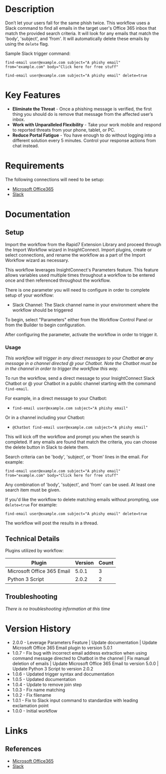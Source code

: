 # Description

Don’t let your users fall for the same phish twice. This workflow uses a Slack command to find all emails in the target user's Office 365 inbox that match the provided search criteria. It will look for any emails that match the 'body', 'subject', and 'from'. It will automatically delete these emails by using the `delete` flag.

Sample Slack trigger command:

`find-email user@example.com subject="A phishy email" from="example.com" body="Click here for free stuff"`

`find-email user@example.com subject="A phishy email" delete=true`


# Key Features

* **Eliminate the Threat** - Once a phishing message is verified, the first thing you should do is remove that message from the affected user’s inbox. 
* **Work with Unparalleled Flexibility** - Take your work mobile and respond to reported threats from your phone, tablet, or PC.
* **Reduce Portal Fatigue** - You have enough to do without logging into a different solution every 5 minutes. Control your response actions from chat instead.

# Requirements

The following connections will need to be setup: 

* [Microsoft Office365](https://insightconnect.help.rapid7.com/docs/office365)
* [Slack](https://insightconnect.help.rapid7.com/docs/configure-slack-for-chatops)

# Documentation

## Setup

Import the workflow from the Rapid7 Extension Library and proceed through the Import Workflow wizard in InsightConnect. Import plugins, create or select connections, and rename the workflow as a part of the Import Workflow wizard as necessary.

This workflow leverages InsightConnect's Parameters feature. This feature allows variables used multiple times throughout a workflow to be entered once and then referenced throughout the workflow.

There is one parameter you will need to configure in order to complete setup of your workflow:

* Slack Channel: The Slack channel name in your environment where the workflow should be triggered

To begin, select "Parameters" either from the Workflow Control Panel or from the Builder to begin configuration.

After configuring the parameter, activate the workflow in order to trigger it.

### Usage

*This workflow will trigger in any direct messages to your Chatbot **or** any message in a channel directed @ your Chatbot. Note the Chatbot must be in the channel in order to trigger the workflow this way.*

To run the workflow, send a direct message to your InsightConnect Slack Chatbot or @ your Chatbot in a public channel starting with the command `find-email`.

For example, in a direct message to your Chatbot:
* `find-email user@example.com subject="A phishy email"`

Or in a channel including your Chatbot:
* `@Chatbot find-email user@example.com subject="A phishy email"`

This will kick off the workflow and prompt you when the search is completed. If any emails are found that match the criteria, you can choose the delete button in Slack to delete them.

Search criteria can be 'body', 'subject', or 'from' lines in the email. For example:

`find-email user@example.com subject="A phishy email" from="example.com" body="Click here for free stuff"`

Any combination of 'body', 'subject', and 'from' can be used. At least one search item must be given.

If you'd like the workflow to delete matching emails without prompting, use `delete=true` For example:

`find-email user@example.com subject="A phishy email" delete=true`

The workflow will post the results in a thread.

## Technical Details

Plugins utilized by workflow:

|Plugin|Version|Count|
|----|----|--------|
|Microsoft Office 365 Email|5.0.1|3|
|Python 3 Script|2.0.2|2|

## Troubleshooting

_There is no troubleshooting information at this time_

# Version History

* 2.0.0 - Leverage Parameters Feature | Update documentation | Update Microsoft Office 365 Email plugin to version 5.0.1
* 1.0.7 - Fix bug with incorrect email address extraction when using command message directed to Chatbot in the channel | Fix manual deletion of emails | Update Microsoft Office 365 Email to version 5.0.0 | Update Python 3 Script to version 2.0.2
* 1.0.6 - Updated trigger syntax and documentation
* 1.0.5 - Updated documentation
* 1.0.4 - Update to remove join step
* 1.0.3 - Fix name matching
* 1.0.2 - Fix filename
* 1.0.1 - Fix to Slack input command to standardize with leading exclamation point
* 1.0.0 - Initial workflow

# Links

## References

* [Microsoft Office365](https://www.office.com)
* [Slack](https://slack.com/)
